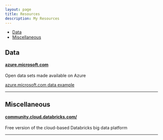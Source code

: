 ```yaml
---
layout: page
title: Resources
description: My Resources
---
```


<div class="navbar">
    <div class="navbar-inner">
        <ul class="nav">
            <li><a href="#Data">Data</a></li>
			<li><a href="#Miscellaneous">Miscellaneous</a></li>
        </ul>
    </div>
</div>


## <a name="Data"></a>Data
#### <a name="Azure Open Datasets Catalog"></a>[azure.microsoft.com](https://azure.microsoft.com/en-us/services/open-datasets/catalog/)
Open data sets made available on Azure

[azure.microsoft.com data example](https://azure.microsoft.com/en-us/services/open-datasets/catalog/us-decennial-census-county/)

---

## <a name="Miscellaneous"></a>Miscellaneous
#### <a name="Databricks Community Edition"></a>[community.cloud.databricks.com/](https://community.cloud.databricks.com/)
Free version of the cloud-based Databricks big data platform


---

